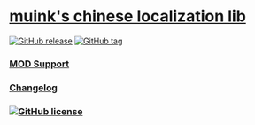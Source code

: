 [muink's chinese localization lib](https://github.com/muink/muis-cn-lpk)
================================
[![GitHub release](https://img.shields.io/github/release/muink/muis-cn-lpk.svg?label=Version)](https://github.com/muink/muis-cn-lpk/releases/latest)
[![GitHub tag](https://img.shields.io/github/tag/muink/muis-cn-lpk.svg?label=Pre-Version&colorB=f27c4a)](https://github.com/muink/muis-cn-lpk/releases)

### [MOD Support](./Modlist.txt)

### [Changelog](./changelog.txt)

### [![GitHub license](https://img.shields.io/github/license/muink/muis-cn-lpk.svg?colorB=ff69b4)](./LICENSE)
